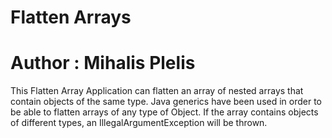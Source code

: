 # Flatten Arrays
# Author : Mihalis Plelis

This Flatten Array Application can flatten an array of nested arrays that contain objects of the same type.
Java generics have been used in order to be able to flatten arrays of any type of Object.
If the array contains objects of different types, an IllegalArgumentException will be thrown.